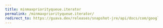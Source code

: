 ```yaml
---
title: minmaxpriorityqueue.iterator
permalink: /minmaxpriorityqueue.iterator/
redirect_to: https://guava.dev/releases/snapshot-jre/api/docs/com/google/common/collect/MinMaxPriorityQueue.html#iterator--
---
```

